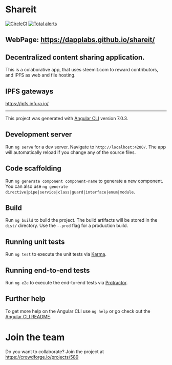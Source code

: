 # Shareit

[![CircleCI](https://circleci.com/gh/dapplabs/shareit.svg?style=svg)](https://circleci.com/gh/dapplabs/shareit)
[![Total alerts](https://img.shields.io/lgtm/alerts/g/dapplabs/shareit.svg?logo=lgtm&logoWidth=18)](https://lgtm.com/projects/g/dapplabs/shareit/alerts/)





## WebPage: https://dapplabs.github.io/shareit/

## Decentralized content sharing application.

This is a colaborative app, that uses steemit.com to reward contributors, and IPFS as web and file hosting.

## IPFS gateways
https://ipfs.infura.io/

-------------

This project was generated with [Angular CLI](https://github.com/angular/angular-cli) version 7.0.3.

## Development server

Run `ng serve` for a dev server. Navigate to `http://localhost:4200/`. The app will automatically reload if you change any of the source files.

## Code scaffolding

Run `ng generate component component-name` to generate a new component. You can also use `ng generate directive|pipe|service|class|guard|interface|enum|module`.

## Build

Run `ng build` to build the project. The build artifacts will be stored in the `dist/` directory. Use the `--prod` flag for a production build.

## Running unit tests

Run `ng test` to execute the unit tests via [Karma](https://karma-runner.github.io).

## Running end-to-end tests

Run `ng e2e` to execute the end-to-end tests via [Protractor](http://www.protractortest.org/).

## Further help

To get more help on the Angular CLI use `ng help` or go check out the [Angular CLI README](https://github.com/angular/angular-cli/blob/master/README.md).

 # Join the team 
 Do you want to collaborate? Join the project at https://crowdforge.io/projects/589